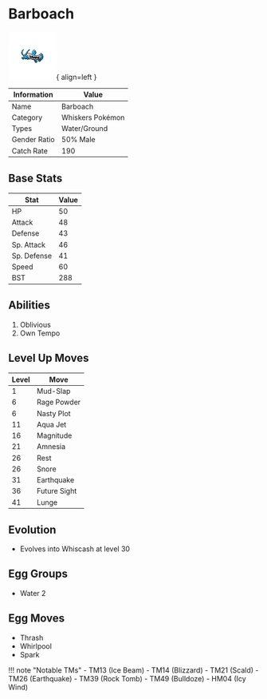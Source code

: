 # Barboach

![Barboach](../images/pokemon/339.png){ align=left }

| Information | Value |
|------------|--------|
| Name | Barboach |
| Category | Whiskers Pokémon |
| Types | Water/Ground |
| Gender Ratio | 50% Male |
| Catch Rate | 190 |

## Base Stats

| Stat | Value |
|------|-------|
| HP | 50 |
| Attack | 48 |
| Defense | 43 |
| Sp. Attack | 46 |
| Sp. Defense | 41 |
| Speed | 60 |
| BST | 288 |

## Abilities
1. Oblivious
2. Own Tempo

## Level Up Moves
| Level | Move |
|-------|------|
| 1 | Mud-Slap |
| 6 | Rage Powder |
| 6 | Nasty Plot |
| 11 | Aqua Jet |
| 16 | Magnitude |
| 21 | Amnesia |
| 26 | Rest |
| 26 | Snore |
| 31 | Earthquake |
| 36 | Future Sight |
| 41 | Lunge |

## Evolution
- Evolves into Whiscash at level 30

## Egg Groups
- Water 2

## Egg Moves
- Thrash
- Whirlpool
- Spark

!!! note "Notable TMs"
    - TM13 (Ice Beam)
    - TM14 (Blizzard)
    - TM21 (Scald)
    - TM26 (Earthquake)
    - TM39 (Rock Tomb)
    - TM49 (Bulldoze)
    - HM04 (Icy Wind)
